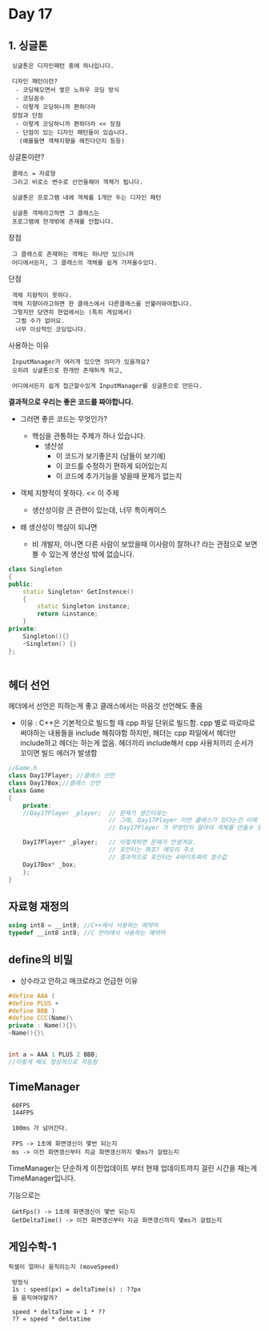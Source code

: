 ﻿# Day 17

## 1. 싱글톤
```
 싱글톤은 디자인패턴 중에 하나입니다.

 디자인 패턴이란?
  - 코딩해오면서 쌓은 노하우 코딩 방식
  - 코딩꼼수
  - 이렇게 코딩하니까 편하더라
 장점과 단점
  - 이렇게 코딩하니까 편하더라 << 장점
  - 단점이 있는 디자인 패턴들이 있습니다.
   (예를들면 객체지향을 헤친다던지 등등)
```

싱글톤이란?
```
 클래스 = 자료형
 그리고 비로소 변수로 선언을해야 객체가 됩니다.

 싱글톤은 프로그램 내에 객체를 1개만 두는 디자인 패턴

 싱글톤 객체라고하면 그 클래스는  
 프로그램에 한개밖에 존재를 안합니다.
```

장점
```
 그 클래스로 존재하는 객체는 하나만 있으니까
 어디에서든지, 그 클래스의 객체를 쉽게 가져올수있다.
```

단점
```
 객체 지향적이 못하다.
 객체 지향이라고하면 한 클래스에서 다른클래스를 안불러와야합니다.
 그렇지만 당연히 현업에서는 (특히 게임에서)
  그럴 수가 없어요.
  너무 이상적인 코딩입니다.
```
사용하는 이유 
```
 InputManager가 여러개 있으면 의미가 있을까요?
 오히려 싱글톤으로 한개만 존재하게 하고,

 어디에서든지 쉽게 접근할수있게 InputManager를 싱글톤으로 만든다.
```


**결과적으로 우리는 좋은 코드를 짜야합니다.**
 - 그러면 좋은 코드는 무엇인가?
     - 핵심을 관통하는 주제가 하나 있습니다.
         - 생산성
             - 이 코드가 보기좋은지 (남들이 보기에)
             - 이 코드를 수정하기 편하게 되어있는지
             - 이 코드에 추가기능을 넣을때 문제가 없는지

 - 객체 지향적이 못하다. << 이 주제
    - 생산성이랑 큰 관련이 있는데, 너무 특이케이스

 - 왜 생산성이 핵심이 되냐면
    - 비 개발자, 아니면 다른 사람이 보았을때 이사람이 잘하나?
      라는 관점으로 보면 볼 수 있는게 생산성 밖에 없습니다.
```cpp
class Singleton
{
public:
	static Singleton* GetInstence()
	{
		static Singleton instance;
		return &instance;
	}
private:
	Singleton(){}
	~Singleton() {}
};



```
## 헤더 선언
헤더에서 선언은 피하는게 좋고
클래스에서는 마음것 선언해도 좋음
- 이유 : C++은 기본적으로 빌드할 때 cpp 파일 단위로 빌드함.
         cpp 별로 따로따로 써야하는 내용들을 include 해줘야함
         하지만, 헤더는 cpp 파일에서 헤더만 include하고 헤더는 하는게 없음.
         헤더끼리 include해서 cpp 사용처끼리 순서가 꼬이면 빌드 에러가 발생함
         
``` cpp
//Game.h
class Day17Player; //클래스 선언
class Day17Box;//클래스 선언
class Game
{
	private:
	//Day17Player _player;	// 문제가 생긴이유는
							// 그래, Day17Player 이런 클래스가 있다는건 이제 알겠는데,
							// Day17Player 가 무엇인지 알아야 객체를 만들수 있는데, 지금 뭔지몰라.

	Day17Player* _player;	// 이렇게하면 문제가 안생겨요.
							// 포인터는 뭐죠? 메모리 주소
							// 결과적으로 포인터는 4바이트짜리 정수값
	Day17Box* _box; 
	};
}
```
## 자료형 재정의
``` cpp
using int8 = __int8; //C++에서 사용하는 예약어
typedef __int8 int8; //C 언어에서 사용하는 예약어
```

## define의 비밀
- 상수라고 안하고 매크로라고 언급한 이유
``` cpp
#define AAA (
#define PLUS +
#define BBB )
#define CCC(Name)\
private : Name(){}\
~Name(){}\


int a = AAA 1 PLUS 2 BBB;
//이렇게 해도 정상적으로 작동함
```
## TimeManager

```
 60FPS
 144FPS

 100ms 가 넘어간다.

 FPS -> 1초에 화면갱신이 몇번 되는지
 ms -> 이전 화면갱신부터 지금 화면갱신까지 몇ms가 걸렸는지
```

TimeManager는 단순하게
 이전업데이트 부터 현재 업데이트까지 걸린 시간을 재는게 TimeManager입니다.

기능으로는
```
 GetFps() -> 1초에 화면갱신이 몇번 되는지
 GetDeltaTime() -> 이전 화면갱신부터 지금 화면갱신까지 몇ms가 걸렸는지
```


## 게임수학-1
```
픽셀이 얼마나 움직이는지 (moveSpeed)

 방정식
 1s : speed(px) = deltaTime(s) : ??px 
 을 움직여야할까?

 speed * deltaTime = 1 * ??
 ?? = speed * deltatime
```
